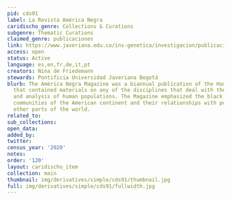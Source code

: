 ```yaml
---
pid: cds91
label: La Revista América Negra
caridischo_genre: Collections & Curations
subgenre: Thematic Curations
claimed_genre: publicaciones
link: https://www.javeriana.edu.co/ins-genetica/investigacion/publicaciones/libros/america-negra
access: open
status: Active
language: es,en,fr,de,it,pt
creators: Nina de Friedemann
stewards: Pontificia Universidad Javeriana Bogotá
blurb: The América Negra Magazine was a biannual publication of the Human Expedition
  that contained materials on any of the disciplines that deal with the description
  and analysis of human populations. The Magazine emphasized the black and indigenous
  communities of the American continent and their relationships with populations from
  other parts of the world.
related_to:
sub_collections:
open_data:
added_by:
twitter:
census_year: '2020'
notes:
order: '120'
layout: caridischo_item
collection: main
thumbnail: img/derivatives/simple/cds91/thumbnail.jpg
full: img/derivatives/simple/cds91/fullwidth.jpg
---
```


